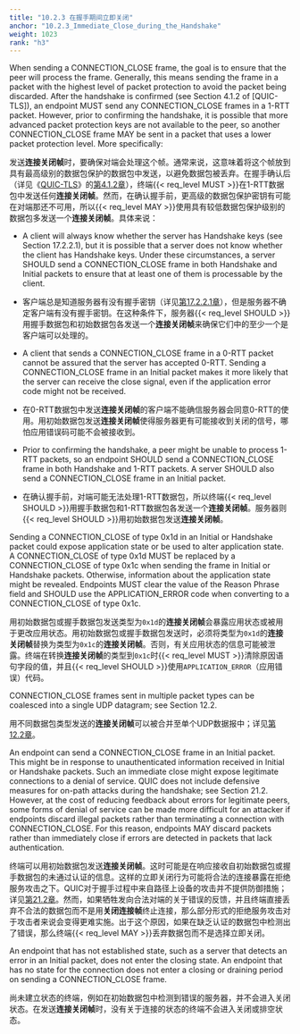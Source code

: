 ```yaml
---
title: "10.2.3 在握手期间立即关闭"
anchor: "10.2.3_Immediate_Close_during_the_Handshake"
weight: 1023
rank: "h3"
---
```


When sending a CONNECTION_CLOSE frame, the goal is to ensure that the peer will process the frame. Generally, this means sending the frame in a packet with the highest level of packet protection to avoid the packet being discarded. After the handshake is confirmed (see Section 4.1.2 of [QUIC-TLS]), an endpoint MUST send any CONNECTION_CLOSE frames in a 1-RTT packet. However, prior to confirming the handshake, it is possible that more advanced packet protection keys are not available to the peer, so another CONNECTION_CLOSE frame MAY be sent in a packet that uses a lower packet protection level. More specifically:

发送**连接关闭帧**时，要确保对端会处理这个帧。通常来说，这意味着将这个帧放到具有最高级别的数据包保护的数据包中发送，以避免数据包被丢弃。在握手确认后（详见《[QUIC-TLS]()》的[第4.1.2章]()），终端{{< req_level MUST >}}在1-RTT数据包中发送任何**连接关闭帧**。然而，在确认握手前，更高级的数据包保护密钥有可能在对端那还不可用，所以{{< req_level MAY >}}使用具有较低数据包保护级别的数据包多发送一个**连接关闭帧**。具体来说：

* A client will always know whether the server has Handshake keys (see Section 17.2.2.1), but it is possible that a server does not know whether the client has Handshake keys. Under these circumstances, a server SHOULD send a CONNECTION_CLOSE frame in both Handshake and Initial packets to ensure that at least one of them is processable by the client.

* 客户端总是知道服务器有没有握手密钥（详见[第17.2.2.1章]()），但是服务器不确定客户端有没有握手密钥。在这种条件下，服务器{{< req_level SHOULD >}}用握手数据包和初始数据包各发送一个**连接关闭帧**来确保它们中的至少一个是客户端可以处理的。

* A client that sends a CONNECTION_CLOSE frame in a 0-RTT packet cannot be assured that the server has accepted 0-RTT. Sending a CONNECTION_CLOSE frame in an Initial packet makes it more likely that the server can receive the close signal, even if the application error code might not be received.

* 在0-RTT数据包中发送**连接关闭帧**的客户端不能确信服务器会同意0-RTT的使用。用初始数据包发送**连接关闭帧**使得服务器更有可能接收到关闭的信号，哪怕应用错误码可能不会被接收到。

* Prior to confirming the handshake, a peer might be unable to process 1-RTT packets, so an endpoint SHOULD send a CONNECTION_CLOSE frame in both Handshake and 1-RTT packets. A server SHOULD also send a CONNECTION_CLOSE frame in an Initial packet.

* 在确认握手前，对端可能无法处理1-RTT数据包，所以终端{{< req_level SHOULD >}}用握手数据包和1-RTT数据包各发送一个**连接关闭帧**。服务器则{{< req_level SHOULD >}}用初始数据包发送**连接关闭帧**。

Sending a CONNECTION_CLOSE of type 0x1d in an Initial or Handshake packet could expose application state or be used to alter application state. A CONNECTION_CLOSE of type 0x1d MUST be replaced by a CONNECTION_CLOSE of type 0x1c when sending the frame in Initial or Handshake packets. Otherwise, information about the application state might be revealed. Endpoints MUST clear the value of the Reason Phrase field and SHOULD use the APPLICATION_ERROR code when converting to a CONNECTION_CLOSE of type 0x1c.

用初始数据包或握手数据包发送类型为`0x1d`的**连接关闭帧**会暴露应用状态或被用于更改应用状态。用初始数据包或握手数据包发送时，必须将类型为`0x1d`的**连接关闭帧**替换为类型为`0x1c`的**连接关闭帧**。否则，有关应用状态的信息可能被泄露。终端在转换**连接关闭帧**的类型到`0x1c`时{{< req_level MUST >}}清除原因语句字段的值，并且{{< req_level SHOULD >}}使用`APPLICATION_ERROR`（应用错误）代码。

CONNECTION_CLOSE frames sent in multiple packet types can be coalesced into a single UDP datagram; see Section 12.2.

用不同数据包类型发送的**连接关闭帧**可以被合并至单个UDP数据报中；详见[第12.2章]()。

An endpoint can send a CONNECTION_CLOSE frame in an Initial packet. This might be in response to unauthenticated information received in Initial or Handshake packets. Such an immediate close might expose legitimate connections to a denial of service. QUIC does not include defensive measures for on-path attacks during the handshake; see Section 21.2. However, at the cost of reducing feedback about errors for legitimate peers, some forms of denial of service can be made more difficult for an attacker if endpoints discard illegal packets rather than terminating a connection with CONNECTION_CLOSE. For this reason, endpoints MAY discard packets rather than immediately close if errors are detected in packets that lack authentication.

终端可以用初始数据包发送**连接关闭帧**。这时可能是在响应接收自初始数据包或握手数据包的未通过认证的信息。这样的立即关闭行为可能将合法的连接暴露在拒绝服务攻击之下。QUIC对于握手过程中来自路径上设备的攻击并不提供防御措施；详见[第21.2章]()。然而，如果牺牲发向合法对端的关于错误的反馈，并且终端直接丢弃不合法的数据包而不是用**关闭连接帧**终止连接，那么部分形式的拒绝服务攻击对于攻击者来说会变得更难实施。出于这个原因，如果在缺乏认证的数据包中检测出了错误，那么终端{{< req_level MAY >}}丢弃数据包而不是选择立即关闭。

An endpoint that has not established state, such as a server that detects an error in an Initial packet, does not enter the closing state. An endpoint that has no state for the connection does not enter a closing or draining period on sending a CONNECTION_CLOSE frame.

尚未建立状态的终端，例如在初始数据包中检测到错误的服务器，并不会进入关闭状态。在发送**连接关闭帧**时，没有关于连接的状态的终端不会进入关闭或排空状态。
